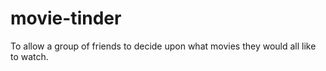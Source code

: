 # movie-tinder
To allow a group of friends to decide upon what movies they would all like to watch. 
